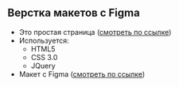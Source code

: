 ## Верстка макетов с Figma
- Это простая страница ([смотреть по ссылке](https://m-ar-t.github.io/Figma/))
- Используется:
  - HTML5
  - CSS 3.0
  - JQuery
- Макет с Figma ([смотреть по ссылке](https://www.figma.com/file/lqBDwbSWEpGkY16oxFobYy/Houter---House-Hunter-UI-Design-(Community)))
